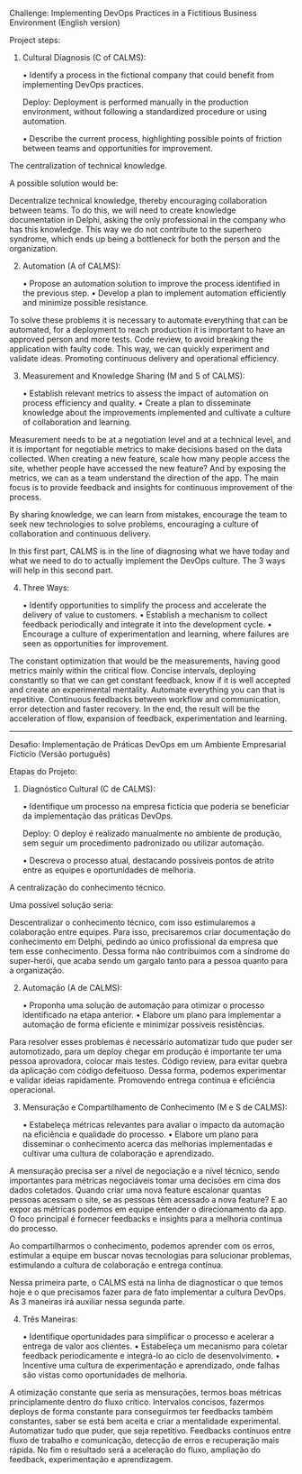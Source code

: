 Challenge: Implementing DevOps Practices in a Fictitious Business Environment (English version)


Project steps:

1. Cultural Diagnosis (C of CALMS):

    • Identify a process in the fictional company that could benefit from implementing DevOps practices.

    Deploy: Deployment is performed manually in the production environment, without following a standardized procedure or using automation.

    • Describe the current process, highlighting possible points of friction between teams and opportunities for improvement.

The centralization of technical knowledge.

A possible solution would be:

Decentralize technical knowledge, thereby encouraging collaboration between teams. To do this, we will need to create knowledge documentation in Delphi, asking the only professional in the company who has this knowledge. This way we do not contribute to the superhero syndrome, which ends up being a bottleneck for both the person and the organization.

2. Automation (A of CALMS):

    • Propose an automation solution to improve the process identified in the previous step.
    • Develop a plan to implement automation efficiently and minimize possible resistance.

 To solve these problems it is necessary to automate everything that can be automated, for a deployment to reach production it is important to have an approved person and more tests. Code review, to avoid breaking the application with faulty code. This way, we can quickly experiment and validate ideas. Promoting continuous delivery and operational efficiency.

 3. Measurement and Knowledge Sharing (M and S of CALMS):

    • Establish relevant metrics to assess the impact of automation on process efficiency and quality.
    • Create a plan to disseminate knowledge about the improvements implemented and cultivate a culture of collaboration and learning.

Measurement needs to be at a negotiation level and at a technical level, and it is important for negotiable metrics to make decisions based on the data collected. When creating a new feature, scale how many people access the site, whether people have accessed the new feature? And by exposing the metrics, we can as a team understand the direction of the app. The main focus is to provide feedback and insights for continuous improvement of the process.

By sharing knowledge, we can learn from mistakes, encourage the team to seek new technologies to solve problems, encouraging a culture of collaboration and continuous delivery.


In this first part, CALMS is in the line of diagnosing what we have today and what we need to do to actually implement the DevOps culture. The 3 ways will help in this second part.


4. Three Ways:

    • Identify opportunities to simplify the process and accelerate the delivery of value to customers.
    • Establish a mechanism to collect feedback periodically and integrate it into the development cycle.
    • Encourage a culture of experimentation and learning, where failures are seen as opportunities for improvement.

The constant optimization that would be the measurements, having good metrics mainly within the critical flow. Concise intervals, deploying constantly so that we can get constant feedback, know if it is well accepted and create an experimental mentality.
Automate everything you can that is repetitive.
Continuous feedbacks between workflow and communication, error detection and faster recovery. In the end, the result will be the acceleration of flow, expansion of feedback, experimentation and learning.


_________________________________________________________________________________________________________


Desafio: Implementação de Práticas DevOps em um Ambiente Empresarial Fictício (Versão português)


Etapas do Projeto:

1. Diagnóstico Cultural (C de CALMS):

    • Identifique um processo na empresa fictícia que poderia se beneficiar da implementação das práticas DevOps. 

    Deploy: O deploy é realizado manualmente no ambiente de produção, sem seguir um procedimento padronizado ou utilizar automação.

    • Descreva o processo atual, destacando possíveis pontos de atrito entre as equipes e oportunidades de melhoria. 

A centralização do conhecimento técnico.

Uma possível solução seria:

Descentralizar o conhecimento técnico, com isso estimularemos a colaboração entre equipes. Para isso, precisaremos criar documentação do conhecimento em Delphi, pedindo ao único profissional da empresa que tem esse conhecimento. Dessa forma não contribuimos com a síndrome do super-herói, que acaba sendo um gargalo tanto para a pessoa quanto para a organização. 


2. Automação (A de CALMS):

    • Proponha uma solução de automação para otimizar o processo identificado na etapa anterior. 
    • Elabore um plano para implementar a automação de forma eficiente e minimizar possíveis resistências. 

 Para resolver esses problemas é necessário automatizar tudo que puder ser automotizado, para um deploy chegar em produção é importante ter uma pessoa aprovadora, colocar mais testes. Código review, para evitar quebra da aplicação com código defeituoso. Dessa forma, podemos experimentar e validar ideias rapidamente. Promovendo entrega contínua e eficiência operacional.


3. Mensuração e Compartilhamento de Conhecimento (M e S de CALMS):

    • Estabeleça métricas relevantes para avaliar o impacto da automação na eficiência e qualidade do processo. 
    • Elabore um plano para disseminar o conhecimento acerca das melhorias implementadas e cultivar uma cultura de colaboração e aprendizado. 

A mensuração precisa ser a nível de negociação e a nível técnico, sendo importantes para métricas negociáveis tomar uma decisões em cima dos dados coletados. Quando criar uma nova feature escalonar quantas pessoas acessam o site, se as pessoas têm acessado a nova feature? E ao expor as métricas podemos em equipe entender o direcionamento da app. O foco principal é fornecer feedbacks e insights para a melhoria continua do processo.

Ao compartilharmos o conhecimento, podemos aprender com os erros, estimular a equipe em buscar novas tecnologias para solucionar problemas, estimulando a cultura de colaboração e entrega contínua.


Nessa primeira parte, o CALMS está na linha de diagnosticar o que temos hoje e o que precisamos fazer para de fato implementar a cultura DevOps. As 3 maneiras irá auxiliar nessa segunda parte.



4. Três Maneiras:

    • Identifique oportunidades para simplificar o processo e acelerar a entrega de valor aos clientes. 
    • Estabeleça um mecanismo para coletar feedback periodicamente e integrá-lo ao ciclo de desenvolvimento. 
    • Incentive uma cultura de experimentação e aprendizado, onde falhas são vistas como oportunidades de melhoria. 

A otimização constante que seria as mensurações, termos boas métricas principlamente dentro do fluxo crítico. Intervalos concisos, fazermos deploys de forma constante para conseguirmos ter feedbacks também constantes, saber se está bem aceita e criar a mentalidade experimental.
Automatizar tudo que puder, que seja repetitivo. 
Feedbacks contínuos entre fluxo de trabalho e comunicação, detecção de erros e recuperação mais rápida. No fim o resultado será a aceleração do fluxo, ampliação do feedback, experimentação e aprendizagem.








      